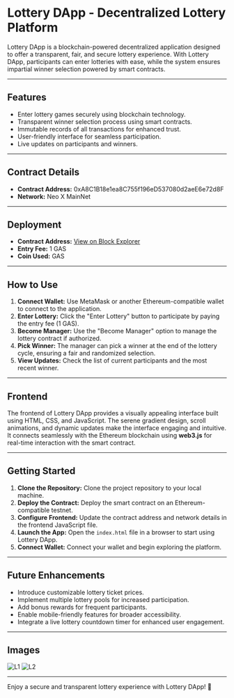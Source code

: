 # Lottery DApp - Decentralized Lottery Platform

Lottery DApp is a blockchain-powered decentralized application designed to offer a transparent, fair, and secure lottery experience. With Lottery DApp, participants can enter lotteries with ease, while the system ensures impartial winner selection powered by smart contracts.

---

## Features
- Enter lottery games securely using blockchain technology.
- Transparent winner selection process using smart contracts.
- Immutable records of all transactions for enhanced trust.
- User-friendly interface for seamless participation.
- Live updates on participants and winners.

---

## Contract Details
- **Contract Address:** 0xA8C1B18e1ea8C755f196eD537080d2aeE6e72d8F 
- **Network:** Neo X MainNet
---

## Deployment
- **Contract Address:** [View on Block Explorer](https://xexplorer.neo.org/address/0xA8C1B18e1ea8C755f196eD537080d2aeE6e72d8F)  
- **Entry Fee:** 1 GAS 
- **Coin Used:** GAS  

---

## How to Use
1. **Connect Wallet:** Use MetaMask or another Ethereum-compatible wallet to connect to the application.  
2. **Enter Lottery:** Click the "Enter Lottery" button to participate by paying the entry fee (1 GAS).  
3. **Become Manager:** Use the "Become Manager" option to manage the lottery contract if authorized.  
4. **Pick Winner:** The manager can pick a winner at the end of the lottery cycle, ensuring a fair and randomized selection.  
5. **View Updates:** Check the list of current participants and the most recent winner.

---

## Frontend
The frontend of Lottery DApp provides a visually appealing interface built using HTML, CSS, and JavaScript. The serene gradient design, scroll animations, and dynamic updates make the interface engaging and intuitive. It connects seamlessly with the Ethereum blockchain using **web3.js** for real-time interaction with the smart contract.

---

## Getting Started
1. **Clone the Repository:** Clone the project repository to your local machine.  
2. **Deploy the Contract:** Deploy the smart contract on an Ethereum-compatible testnet.  
3. **Configure Frontend:** Update the contract address and network details in the frontend JavaScript file.  
4. **Launch the App:** Open the `index.html` file in a browser to start using Lottery DApp.  
5. **Connect Wallet:** Connect your wallet and begin exploring the platform.

---

## Future Enhancements
- Introduce customizable lottery ticket prices.  
- Implement multiple lottery pools for increased participation.  
- Add bonus rewards for frequent participants.  
- Enable mobile-friendly features for broader accessibility.  
- Integrate a live lottery countdown timer for enhanced user engagement.  

---

## Images
![L1](https://github.com/user-attachments/assets/eac62b45-d6c1-45ce-9441-c2daed788537)
![L2](https://github.com/user-attachments/assets/2fe51eac-04e7-4547-93c1-0cd2153d735b)

---

Enjoy a secure and transparent lottery experience with Lottery DApp! 🌟
